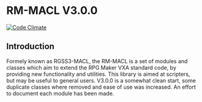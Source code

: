 ﻿RM-MACL V3.0.0
==============
[![Code Climate](https://codeclimate.com/github/IceDragon200/rm-macl.png)](https://codeclimate.com/github/IceDragon200/rm-macl)

## Introduction
Formely known as RGSS3-MACL, the RM-MACL is a set of modules and classes
which aim to extend the RPG Maker VXA standard code, by providing new
functionality and utilities.
This library is aimed at scripters, but may be useful to general users.
V3.0.0 is a somewhat clean start, some duplicate classes where removed
and ease of use was increased.
An effort to document each module has been made.
##
